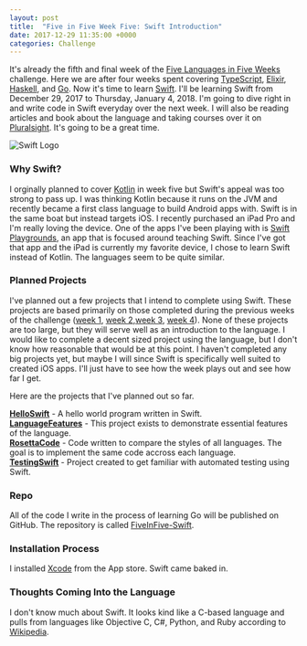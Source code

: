 ```yaml
---
layout: post
title:  "Five in Five Week Five: Swift Introduction"
date: 2017-12-29 11:35:00 +0000
categories: Challenge
---
```


It's already the fifth and final week of the [Five Languages in Five Weeks][fnf] challenge. Here we are after four weeks spent covering [TypeScript][ts], [Elixir][ex], [Haskell][hs], and [Go][go]. Now it's time to learn [Swift][sw]. I'll be learning Swift from December 29, 2017 to Thursday, January 4, 2018. I'm going to dive right in and write code in Swift everyday over the next week. I will also be reading articles and book about the language and taking courses over it on [Pluralsight][ps]. It's going to be a great time.

![Swift Logo](https://farm5.staticflickr.com/4690/38626486084_6ee64557b8_z.jpg)

### Why Swift?
I orginally planned to cover [Kotlin][kt] in week five but Swift's appeal was too strong to pass up. I was thinking Kotlin because it runs on the JVM and recently became a first class language to build Android apps with. Swift is in the same boat but instead targets iOS. I recently purchased an iPad Pro and I'm really loving the device. One of the apps I've been playing with is [Swift Playgrounds][sp], an app that is focused around teaching Swift. Since I've got that app and the iPad is currently my favorite device, I chose to learn Swift instead of Kotlin. The languages seem to be quite similar.

### Planned Projects
I've planned out a few projects that I intend to complete using Swift. These projects are based primarily on those completed during the previous weeks of the challenge ([week 1][repots], [week 2][repoex],[week 3][repohs], [week 4][repogo]). None of these projects are too large, but they will serve well as an introduction to the language. I would like to complete a decent sized project using the language, but I don't know how reasonable that would be at this point. I haven't completed any big projects yet, but maybe I will since Swift is specifically well suited to created iOS apps. I'll just have to see how the week plays out and see how far I get.

Here are the projects that I've planned out so far.

**[HelloSwift][hs]** - A hello world program written in Swift.  
**[LanguageFeatures][lf]** - This project exists to demonstrate essential features of the language.  
**[RosettaCode][rc]** - Code written to compare the styles of all languages. The goal is to implement the same code accross each language.  
**[TestingSwift][ts]** - Project created to get familiar with automated testing using Swift.  

### Repo
All of the code I write in the process of learning Go will be published on GitHub. The repository is called [FiveInFive-Swift][reposw]. 

### Installation Process
I installed [Xcode][xc] from the App store. Swift came baked in.

### Thoughts Coming Into the Language
I don't know much about Swift. It looks kind like a C-based language and pulls from languages like Objective C, C#, Python, and Ruby according to [Wikipedia][swiki].

[pike]: https://en.wikipedia.org/wiki/Rob_Pike
[ken]: https://en.wikipedia.org/wiki/Ken_Thompson
[ts]: https://www.typescriptlang.org/
[ex]: http://elixir-lang.github.io/
[hs]: https://www.haskell.org/
[go]: https://golang.org/
[repoex]: https://github.com/jpniederer/FiveInFive-Elixir
[repots]: https://github.com/jpniederer/FiveInFive-TypeScript
[repohs]: https://github.com/jpniederer/FiveInFive-Haskell
[repogo]: https://github.com/jpniederer/FiveInFive-Go
[reposw]: https://github.com/jpniederer/FiveInFive-Swift
[dock]: https://github.com/docker/docker-ce
[js]: https://developer.mozilla.org/en-US/docs/Web/JavaScript
[fnf]: https://dev-eryday.com/challenge/2017/11/30/Five-Languages-in-Five-Weeks.html
[node]: https://nodejs.org/en/
[hs]: https://github.com/jpniederer/FiveInFive-Swift/tree/master/HelloGo
[lf]: https://github.com/jpniederer/FiveInFive-Swift/tree/master/LanguageFeatures
[ts]: https://github.com/jpniederer/FiveInFive-Swift/tree/master/TestingGo
[rc]: https://github.com/jpniederer/FiveInFive-Swift/tree/master/RosettaCode
[re]: https://reactjs.org/
[ang]: https://angular.io/
[brew]: https://brew.sh/
[erl]: https://en.wikipedia.org/wiki/Erlang_(programming_language)
[lc]: https://en.wikipedia.org/wiki/Lambda_calculus
[int]: https://www.haskell.org/platform/
[hgg]: http://learnyouahaskell.com/
[hn]: https://news.ycombinator.com/
[install]: https://golang.org/dl/
[ps]: https://app.pluralsight.com/library/
[kn]: https://github.com/kubernetes/kubernetes
[sw]: https://swift.org/
[kt]: https://kotlinlang.org/
[xc]: https://developer.apple.com/xcode/
[sp]: https://www.apple.com/swift/playgrounds/
[swiki]: https://en.wikipedia.org/wiki/Swift_(programming_language)